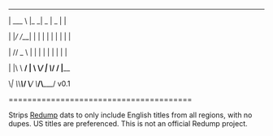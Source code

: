______   _____ _____ _____ _

| ___ \\ |_   _|  _  |  _  | |

| |_/ /___| | | | | | | | | |

|    // _ \\ | | | | | | | | |

| |\\ \\  __/ | \\ \\_/ | \\_/ / |____

\\_| \\_\\___\\_/  \\___/ \\___/\\_____/ v0.1

=======================================

Strips [Redump](http://redump.org/) dats to only include English titles from
all regions, with no dupes. US titles are preferenced. This is not an
official Redump project.
